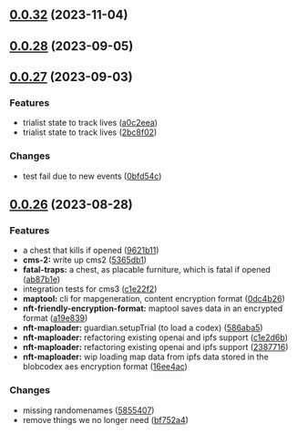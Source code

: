 

## [0.0.32](https://github.com/polysensus/chaintrap-arenastate/compare/v0.0.31...v0.0.32) (2023-11-04)

## [0.0.28](https://github.com/polysensus/chaintrap-arenastate/compare/v0.0.27...v0.0.28) (2023-09-05)

## [0.0.27](https://github.com/polysensus/chaintrap-arenastate/compare/v0.0.26...v0.0.27) (2023-09-03)


### Features

* trialist state to track lives ([a0c2eea](https://github.com/polysensus/chaintrap-arenastate/commit/a0c2eea3248fa5ff30f273c2d74432e4ecf45c24))
* trialist state to track lives ([2bc8f02](https://github.com/polysensus/chaintrap-arenastate/commit/2bc8f029afdf00e5c78b275bb70998b312191bd5))


### Changes

* test fail due to new events ([0bfd54c](https://github.com/polysensus/chaintrap-arenastate/commit/0bfd54cb981c141ec982a38b13322efbb9e18309))

## [0.0.26](https://github.com/polysensus/chaintrap-arenastate/compare/v0.0.25...v0.0.26) (2023-08-28)


### Features

* a chest that kills if opened ([9621b11](https://github.com/polysensus/chaintrap-arenastate/commit/9621b11e2b5bd35af6c789a192bcf35f3e4af5b8))
* **cms-2:** write up cms2 ([5365db1](https://github.com/polysensus/chaintrap-arenastate/commit/5365db164f61a16a7aa7f7df10705f46195a3718))
* **fatal-traps:** a chest, as placable furniture, which is fatal if opened ([ab87b1e](https://github.com/polysensus/chaintrap-arenastate/commit/ab87b1ee9e20ee50f7e5e58f5d19ce2fc7c47001))
* integration tests for cms3 ([c1e22f2](https://github.com/polysensus/chaintrap-arenastate/commit/c1e22f29ca8a023e5bb6f548b4969fad2095e471))
* **maptool:** cli for mapgeneration, content encryption format ([0dc4b26](https://github.com/polysensus/chaintrap-arenastate/commit/0dc4b26f569323470bed9a6d0afd6f7400e810d9))
* **nft-friendly-encryption-format:** maptool saves data in an encrypted format ([a19e839](https://github.com/polysensus/chaintrap-arenastate/commit/a19e8391db971b02ce71924774d538cfd155a4f2))
* **nft-maploader:** guardian.setupTrial (to load a codex) ([586aba5](https://github.com/polysensus/chaintrap-arenastate/commit/586aba551ed3702090e8372409db96a084a92437))
* **nft-maploader:** refactoring existing openai and ipfs support ([c1e2d6b](https://github.com/polysensus/chaintrap-arenastate/commit/c1e2d6b885ea719d9c048f33697e44b7c7d84b57))
* **nft-maploader:** refactoring existing openai and ipfs support ([2387716](https://github.com/polysensus/chaintrap-arenastate/commit/238771650ff35cccc65837d322b4fa48c7ad16bf))
* **nft-maploader:** wip loading map data from ipfs data stored in the blobcodex aes encryption format ([16ee4ac](https://github.com/polysensus/chaintrap-arenastate/commit/16ee4ac4670468efca696635e97651d985c839bc))


### Changes

* missing randomenames ([5855407](https://github.com/polysensus/chaintrap-arenastate/commit/58554075a098e2f2765b51df69a5ae5ab45490d2))
* remove things we no longer need ([bf752a4](https://github.com/polysensus/chaintrap-arenastate/commit/bf752a4f1243032c86406b0496b4fdbea8c354bb))